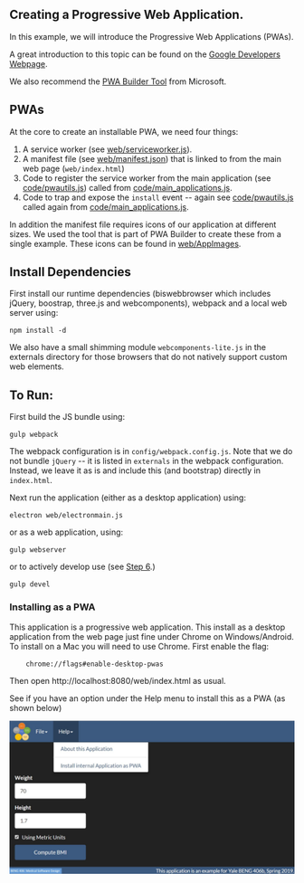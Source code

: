 ## Creating a Progressive Web Application.

In this example, we will introduce the Progressive Web Applications (PWAs).

A great introduction to this topic can be found on the
[Google Developers Webpage](https://developers.google.com/web/progressive-web-apps/).

We also recommend the [PWA Builder Tool](https://www.pwabuilder.com/) from Microsoft.

## PWAs

At the core to create an installable PWA, we need four things:

1. A service worker (see [web/serviceworker.js](web/serviceworker.js)).
2. A manifest file (see [web/manifest.json](web/manifest.json)) that is linked to from the main
   web page (`web/index.html`)
3. Code to register the service worker from the main application (see
   [code/pwautils.js](code/pwautils.js)) called from
   [code/main_applications.js](code/main_application.js).
4. Code to trap and expose the `install` event -- again see
   [code/pwautils.js](code/pwautils.js) called again from  [code/main_applications.js](code/main_application.js).

In addition the manifest file requires icons of our application at different
sizes. We used the tool that is part of PWA Builder to create these from a
single example. These icons can be found in [web/AppImages](web/AppImages).

## Install Dependencies

First install our runtime dependencies (biswebbrowser which includes jQuery,
boostrap, three.js and webcomponents), webpack and a local web server using:

	npm install -d
    
We also have a small shimming module `webcomponents-lite.js` in the externals
directory for those browsers that do not natively support custom web elements.
    
## To Run:

First build the JS bundle using:

    gulp webpack
    
The webpack configuration is in `config/webpack.config.js`. Note that we do
not bundle `jQuery` -- it is listed in `externals` in the webpack
configuration. Instead, we leave it as is and include this (and bootstrap)
directly in `index.html`.
    
Next run the application (either as a desktop application) using:

    electron web/electronmain.js

or as a web application, using:

    gulp webserver

or to actively develop use (see [Step 6](../step06).)

    gulp devel
    
### Installing as a PWA

This application is a progressive web application. This install as a desktop
application from the web page just fine under Chrome on Windows/Android. To
install on a Mac you will need to use Chrome. First enable the flag:
   
        chrome://flags#enable-desktop-pwas
        
Then open http://localhost:8080/web/index.html as usual.

See if you have an option under the Help menu to install this as a PWA (as
shown below)

![Install as PWA](../complete/docs/pwa.jpg)

